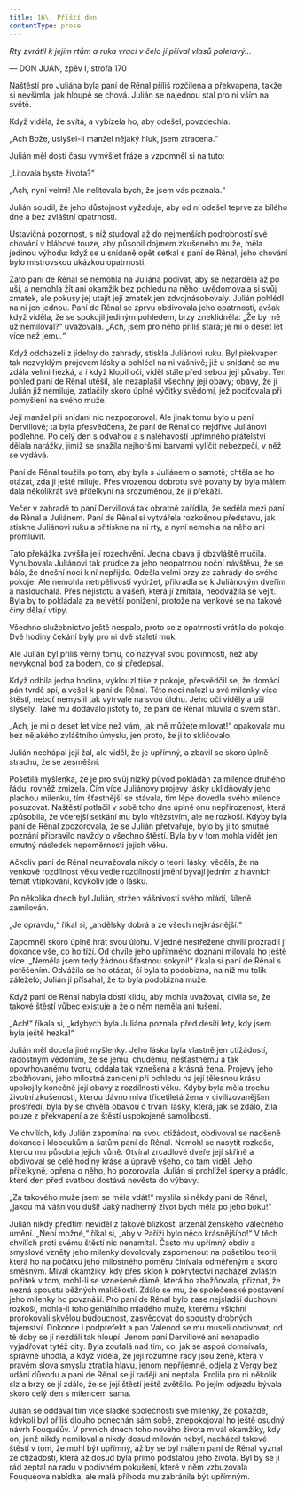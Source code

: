 ```yaml
---
title: 16\. Příští den
contentType: prose
---
```


<section>

_Rty zvrátil k jejím rtům a ruka vrací v čelo jí příval vlasů poletavý…_

— DON JUAN, zpěv I, strofa 170

Naštěstí pro Juliána byla paní de Rênal příliš rozčilena a překvapena, takže si nevšimla, jak hloupě se chová. Julián se najednou stal pro ni vším na světě.

Když viděla, že svítá, a vybízela ho, aby odešel, povzdechla:

„Ach Bože, uslyšel-li manžel nějaký hluk, jsem ztracena.“

Julián měl dosti času vymýšlet fráze a vzpomněl si na tuto:

„Litovala byste života?“

„Ach, nyní velmi! Ale nelitovala bych, že jsem vás poznala.“

Julián soudil, že jeho důstojnost vyžaduje, aby od ní odešel teprve za bílého dne a bez zvláštní opatrnosti.

Ustavičná pozornost, s níž studoval až do nejmenších podrobností své chování v bláhové touze, aby působil dojmem zkušeného muže, měla jedinou výhodu: když se u snídaně opět setkal s paní de Rênal, jeho chování bylo mistrovskou ukázkou opatrnosti.

Zato paní de Rênal se nemohla na Juliána podívat, aby se nezarděla až po uši, a nemohla žít ani okamžik bez pohledu na něho; uvědomovala si svůj zmatek, ale pokusy jej utajit její zmatek jen zdvojnásobovaly. Julián pohlédl na ni jen jednou. Paní de Rênal se zprvu obdivovala jeho opatrnosti, avšak když viděla, že se spokojil jediným pohledem, brzy zneklidněla: „Že by mě už nemiloval?“ uvažovala. „Ach, jsem pro něho příliš stará; je mi o deset let více než jemu.“

Když odcházeli z jídelny do zahrady, stiskla Juliánovi ruku. Byl překvapen tak nezvyklým projevem lásky a pohlédl na ni vášnivě; již u snídaně se mu zdála velmi hezká, a i když klopil oči, viděl stále před sebou její půvaby. Ten pohled paní de Rênal utěšil, ale nezaplašil všechny její obavy; obavy, že ji Julián již nemiluje, zatlačily skoro úplně výčitky svědomí, jež pociťovala při pomyšlení na svého muže.

Její manžel při snídani nic nezpozoroval. Ale jinak tomu bylo u paní Dervillové; ta byla přesvědčena, že paní de Rênal co nejdříve Juliánovi podlehne. Po celý den s odvahou a s naléhavostí upřímného přátelství dělala narážky, jimiž se snažila nejhoršími barvami vylíčit nebezpečí, v něž se vydává.

Paní de Rênal toužila po tom, aby byla s Juliánem o samotě; chtěla se ho otázat, zda ji ještě miluje. Přes vrozenou dobrotu své povahy by byla málem dala několikrát své přítelkyni na srozuměnou, že jí překáží.

Večer v zahradě to paní Dervillová tak obratně zařídila, že seděla mezi paní de Rênal a Juliánem. Paní de Rênal si vytvářela rozkošnou představu, jak stiskne Juliánovi ruku a přitiskne na ni rty, a nyní nemohla na něho ani promluvit.

Tato překážka zvýšila její rozechvění. Jedna obava ji obzvláště mučila. Vyhubovala Juliánovi tak prudce za jeho neopatrnou noční návštěvu, že se bála, že dnešní noci k ní nepřijde. Odešla velmi brzy ze zahrady do svého pokoje. Ale nemohla netrpělivostí vydržet, přikradla se k Juliánovým dveřím a naslouchala. Přes nejistotu a vášeň, která jí zmítala, neodvážila se vejít. Byla by to pokládala za největší ponížení, protože na venkově se na takové činy dělají vtipy.

Všechno služebnictvo ještě nespalo, proto se z opatrnosti vrátila do pokoje. Dvě hodiny čekání byly pro ni dvě staletí muk.

Ale Julián byl příliš věrný tomu, co nazýval svou povinností, než aby nevykonal bod za bodem, co si předepsal.

Když odbila jedna hodina, vyklouzl tiše z pokoje, přesvědčil se, že domácí pán tvrdě spí, a vešel k paní de Rênal. Této noci nalezl u své milenky více štěstí, neboť nemyslil tak vytrvale na svou úlohu. Jeho oči viděly a uši slyšely. Také mu dodávalo jistoty to, že paní de Rênal mluvila o svém stáří.

„Ach, je mi o deset let více než vám, jak mě můžete milovat!“ opakovala mu bez nějakého zvláštního úmyslu, jen proto, že ji to skličovalo.

Julián nechápal její žal, ale viděl, že je upřímný, a zbavil se skoro úplně strachu, že se zesměšní.

Pošetilá myšlenka, že je pro svůj nízký původ pokládán za milence druhého řádu, rovněž zmizela. Čím více Juliánovy projevy lásky uklidňovaly jeho plachou milenku, tím šťastnější se stávala, tím lépe dovedla svého milence posuzovat. Naštěstí potlačil v sobě toho dne úplně onu nepřirozenost, která způsobila, že včerejší setkání mu bylo vítězstvím, ale ne rozkoší. Kdyby byla paní de Rênal zpozorovala, že se Julián přetvařuje, bylo by ji to smutné poznání připravilo navždy o všechno štěstí. Byla by v tom mohla vidět jen smutný následek nepoměrnosti jejich věku.

Ačkoliv paní de Rênal neuvažovala nikdy o teorii lásky, věděla, že na venkově rozdílnost věku vedle rozdílnosti jmění bývají jedním z hlavních témat vtipkování, kdykoliv jde o lásku.

Po několika dnech byl Julián, stržen vášnivostí svého mládí, šíleně zamilován.

„Je opravdu,“ říkal si, „andělsky dobrá a ze všech nejkrásnější.“

Zapomněl skoro úplně hrát svou úlohu. V jedné nestřežené chvíli prozradil jí dokonce vše, co ho tíží. Od chvíle jeho upřímného doznání milovala ho ještě více. „Neměla jsem tedy žádnou šťastnou sokyni!“ říkala si paní de Rênal s potěšením. Odvážila se ho otázat, čí byla ta podobizna, na níž mu tolik záleželo; Julián jí přísahal, že to byla podobizna muže.

Když paní de Rênal nabyla dosti klidu, aby mohla uvažovat, divila se, že takové štěstí vůbec existuje a že o něm neměla ani tušení.

„Ach!“ říkala si, „kdybych byla Juliána poznala před desíti lety, kdy jsem byla ještě hezká!“

Julián měl docela jiné myšlenky. Jeho láska byla vlastně jen ctižádostí, radostným vědomím, že se jemu, chudému, nešťastnému a tak opovrhovanému tvoru, oddala tak vznešená a krásná žena. Projevy jeho zbožňování, jeho milostná zanícení při pohledu na její tělesnou krásu upokojily konečně její obavy z rozdílnosti věku. Kdyby byla měla trochu životní zkušenosti, kterou dávno mívá třicetiletá žena v civilizovanějším prostředí, byla by se chvěla obavou o trvání lásky, která, jak se zdálo, žila pouze z překvapení a ze štěstí uspokojené samolibosti.

Ve chvílích, kdy Julián zapomínal na svou ctižádost, obdivoval se nadšeně dokonce i kloboukům a šatům paní de Rênal. Nemohl se nasytit rozkoše, kterou mu působila jejich vůně. Otvíral zrcadlové dveře její skříně a obdivoval se celé hodiny kráse a úpravě všeho, co tam viděl. Jeho přítelkyně, opřena o něho, ho pozorovala. Julián si prohlížel šperky a prádlo, které den před svatbou dostává nevěsta do výbavy.

„Za takového muže jsem se měla vdát!“ myslila si někdy paní de Rênal; „jakou má vášnivou duši! Jaký nádherný život bych měla po jeho boku!“

Julián nikdy předtím neviděl z takové blízkosti arzenál ženského válečného umění. „Není možné,“ říkal si, „aby v Paříži bylo něco krásnějšího!“ V těch chvílích proti svému štěstí nic nenamítal. Často mu upřímný obdiv a smyslové vzněty jeho milenky dovolovaly zapomenout na pošetilou teorii, která ho na počátku jeho milostného poměru činívala odměřeným a skoro směšným. Míval okamžiky, kdy přes sklon k pokrytectví nacházel zvláštní požitek v tom, mohl-li se vznešené dámě, která ho zbožňovala, přiznat, že nezná spoustu běžných maličkostí. Zdálo se mu, že společenské postavení jeho milenky ho povznáší. Pro paní de Rênal bylo zase nejsladší duchovní rozkoší, mohla-li toho geniálního mladého muže, kterému všichni prorokovali skvělou budoucnost, zasvěcovat do spousty drobných tajemství. Dokonce i podprefekt a pan Valenod se mu museli obdivovat; od té doby se jí nezdáli tak hloupí. Jenom paní Dervillové ani nenapadlo vyjadřovat tytéž city. Byla zoufalá nad tím, co, jak se aspoň domnívala, správně uhodla, a když viděla, že její rozumné rady jsou ženě, která v pravém slova smyslu ztratila hlavu, jenom nepříjemné, odjela z Vergy bez udání důvodu a paní de Rênal se jí raději ani neptala. Prolila pro ni několik slz a brzy se jí zdálo, že se její štěstí ještě zvětšilo. Po jejím odjezdu bývala skoro celý den s milencem sama.

Julián se oddával tím více sladké společnosti své milenky, že pokaždé, kdykoli byl příliš dlouho ponechán sám sobě, znepokojoval ho ještě osudný návrh Fouquéův. V prvních dnech toho nového života míval okamžiky, kdy on, jenž nikdy nemiloval a nikdy dosud milován nebyl, nacházel takové štěstí v tom, že mohl být upřímný, až by se byl málem paní de Rênal vyznal ze ctižádosti, která až dosud byla přímo podstatou jeho života. Byl by se jí rád zeptal na radu v podivném pokušení, které v něm vzbuzovala Fouquéova nabídka, ale malá příhoda mu zabránila být upřímným.

</section>
